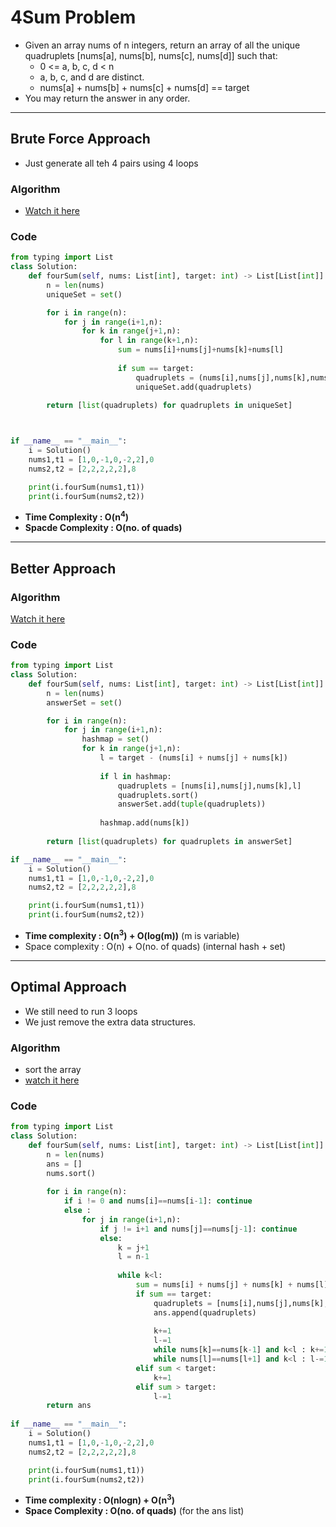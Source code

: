 # 4Sum Problem 

- Given an array nums of n integers, return an array of all the unique quadruplets [nums[a], nums[b], nums[c], nums[d]] such that:
    - 0 <= a, b, c, d < n
    - a, b, c, and d are distinct.
    - nums[a] + nums[b] + nums[c] + nums[d] == target
- You may return the answer in any order.

---

## Brute Force Approach 

- Just generate all teh 4 pairs using 4 loops 

### Algorithm

- [Watch it here](https://youtu.be/eD95WRfh81c?si=MmEjnUJGH9R44eb-&t=144)

### Code 

```python 
from typing import List
class Solution:
    def fourSum(self, nums: List[int], target: int) -> List[List[int]]:
        n = len(nums)
        uniqueSet = set()

        for i in range(n):
            for j in range(i+1,n):
                for k in range(j+1,n):
                    for l in range(k+1,n):
                        sum = nums[i]+nums[j]+nums[k]+nums[l]
                        
                        if sum == target:
                            quadruplets = (nums[i],nums[j],nums[k],nums[l])
                            uniqueSet.add(quadruplets)
        
        return [list(quadruplets) for quadruplets in uniqueSet]



if __name__ == "__main__":
    i = Solution()
    nums1,t1 = [1,0,-1,0,-2,2],0
    nums2,t2 = [2,2,2,2,2],8

    print(i.fourSum(nums1,t1))
    print(i.fourSum(nums2,t2))
```
- **Time Complexity : O(n<sup>4</sup>)**
- **Spacde Complexity : O(no. of quads)**

---

## Better Approach 

### Algorithm 

[Watch it here](https://youtu.be/eD95WRfh81c?si=5dR29FYcg8qFhtFq&t=376)

### Code 

```python
from typing import List
class Solution:
    def fourSum(self, nums: List[int], target: int) -> List[List[int]]:
        n = len(nums)
        answerSet = set()

        for i in range(n):
            for j in range(i+1,n):
                hashmap = set()
                for k in range(j+1,n):
                    l = target - (nums[i] + nums[j] + nums[k])
                    
                    if l in hashmap:
                        quadruplets = [nums[i],nums[j],nums[k],l]
                        quadruplets.sort()
                        answerSet.add(tuple(quadruplets))
                    
                    hashmap.add(nums[k]) 
        
        return [list(quadruplets) for quadruplets in answerSet]

if __name__ == "__main__":
    i = Solution()
    nums1,t1 = [1,0,-1,0,-2,2],0
    nums2,t2 = [2,2,2,2,2],8

    print(i.fourSum(nums1,t1))
    print(i.fourSum(nums2,t2))
```
- **Time complexity : O(n<sup>3</sup>) + O(log(m))** (m is variable)
- Space complexity : O(n) + O(no. of quads) (internal hash + set)

---

## Optimal Approach 

- We still need to run 3 loops
- We just remove the extra data structures.

### Algorithm 

- sort the array
- [watch it here](https://youtu.be/eD95WRfh81c?si=7Zr0R64z5MOtC5kD&t=912)

### Code 

```python 
from typing import List
class Solution:
    def fourSum(self, nums: List[int], target: int) -> List[List[int]]:
        n = len(nums)
        ans = []
        nums.sort()
        
        for i in range(n):
            if i != 0 and nums[i]==nums[i-1]: continue 
            else : 
                for j in range(i+1,n):
                    if j != i+1 and nums[j]==nums[j-1]: continue
                    else:
                        k = j+1
                        l = n-1
                        
                        while k<l:
                            sum = nums[i] + nums[j] + nums[k] + nums[l]
                            if sum == target:
                                quadruplets = [nums[i],nums[j],nums[k],nums[l]]
                                ans.append(quadruplets)
                                
                                k+=1
                                l-=1
                                while nums[k]==nums[k-1] and k<l : k+=1
                                while nums[l]==nums[l+1] and k<l : l-=1
                            elif sum < target:
                                k+=1
                            elif sum > target:
                                l-=1
        return ans
        
if __name__ == "__main__":
    i = Solution()
    nums1,t1 = [1,0,-1,0,-2,2],0
    nums2,t2 = [2,2,2,2,2],8

    print(i.fourSum(nums1,t1))
    print(i.fourSum(nums2,t2))
```
- **Time complexity : O(nlogn) + O(n<sup>3</sup>)**
- **Space Complexity : O(no. of quads)**    (for the ans list)